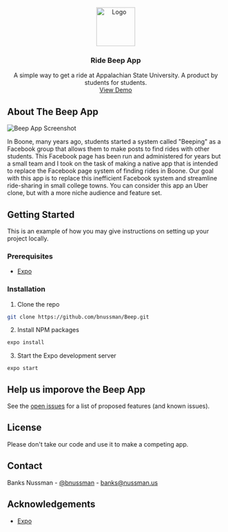 




<!-- PROJECT LOGO -->
<br />
<p align="center">
  <a href="https://github.com/bnussman/Beep">
    <img src="https://ridebeep.app/icon.png" alt="Logo" width="90" height="90">
  </a>

  <h3 align="center">Ride Beep App</h3>

  <p align="center">
A simple way to get a ride at Appalachian State University. A product by students for students.    <br />
    <a href="https://www.youtube.com/watch?v=dOxNLhEI5mE">View Demo</a>
  </p>
</p>

<!-- ABOUT THE PROJECT -->
## About The Beep App

![Beep App Screenshot](https://ridebeep.app/white.png)

In Boone, many years ago, students started a system called "Beeping" as a Facebook group that allows them to make posts to find rides with other students. This Facebook page has been run and administered for years but a small team and I took on the task of making a native app that is intended to replace the Facebook page system of finding rides in Boone. Our goal with this app is to replace this inefficient Facebook system and streamline ride-sharing in small college towns. You can consider this app an Uber clone, but with a more niche audience and feature set. 

<!-- GETTING STARTED -->
## Getting Started

This is an example of how you may give instructions on setting up your project locally.
### Prerequisites

* [Expo](https://expo.io)

### Installation

1. Clone the repo
```sh
git clone https://github.com/bnussman/Beep.git
```
2. Install NPM packages
```sh
expo install
```
3. Start the Expo development server
```JS
expo start
```

## Help us imporove the Beep App

See the [open issues](https://github.com/bnussman/Beep/issues) for a list of proposed features (and known issues).

## License

Please don't take our code and use it to make a competing app. 


<!-- CONTACT -->
## Contact

Banks Nussman - [@bnussman](https://twitter.com/bnussman) - banks@nussman.us


<!-- ACKNOWLEDGEMENTS -->
## Acknowledgements
* [Expo](https://expo.io)
